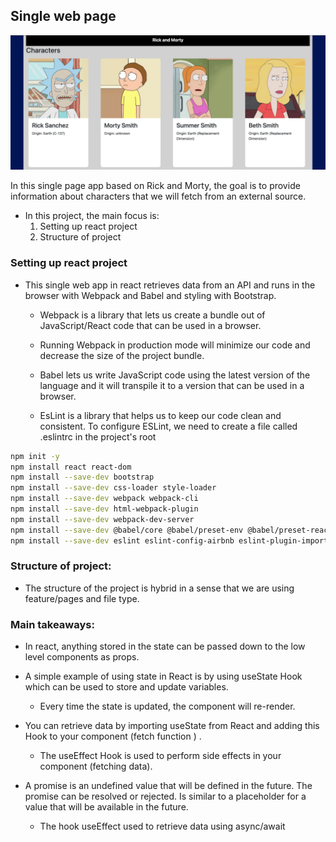 ## Single web page

![Image](./web.png)

In this single page app based on Rick and Morty, the goal is to provide information about characters that we will fetch from an external source.

- In this project, the main focus is:
    1. Setting up react project
    2. Structure of project

### Setting up react project

- This single web app in react retrieves data from an API and runs in the browser with Webpack and Babel and styling with Bootstrap.

    + Webpack is a library that lets us create a bundle out of JavaScript/React code that can be used in a browser.

    + Running Webpack in production mode will minimize our code and decrease the size of the project bundle.

    + Babel lets us write JavaScript code using the latest version of the language and it will transpile it to a version that can be used in a browser.

    + EsLint is a library that helps us to keep our code clean and consistent. To configure ESLint, we need to create a file called .eslintrc in the project's root

```bash
npm init -y
npm install react react-dom
npm install --save-dev bootstrap
npm install --save-dev css-loader style-loader
npm install --save-dev webpack webpack-cli
npm install --save-dev html-webpack-plugin
npm install --save-dev webpack-dev-server
npm install --save-dev @babel/core @babel/preset-env @babel/preset-react babel-loader
npm install --save-dev eslint eslint-config-airbnb eslint-plugin-import eslint-plugin-jsx-a11y eslint-plugin-react
```

### Structure of project:

- The structure of the project is hybrid in a sense that we are using feature/pages and file type.


### Main takeaways:

- In react, anything stored in the state can be passed down to the low level components as props.

- A simple example of using state in React is by using useState Hook which can be used to store and update variables.

    + Every time the state is updated, the component will re-render.

- You can retrieve data by importing useState from React and adding this Hook to your component (fetch function ) .

    + The useEffect Hook is used to perform side effects in your component (fetching data).

- A promise is an undefined value that will be defined in the future. The promise can be resolved or rejected. Is similar to a placeholder for a value that will be available in the future.

    + The hook useEffect used to retrieve data using async/await
